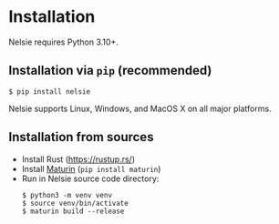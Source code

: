 # Installation

Nelsie requires Python 3.10+.

## Installation via `pip` (recommended)


```commandline
$ pip install nelsie
```

Nelsie supports Linux, Windows, and MacOS X on all major platforms.


## Installation from sources

* Install Rust (https://rustup.rs/)
* Install [Maturin](https://www.maturin.rs/) (`pip install maturin`)
* Run in Nelsie source code directory:
  ```commandline
  $ python3 -m venv venv
  $ source venv/bin/activate
  $ maturin build --release
  ```